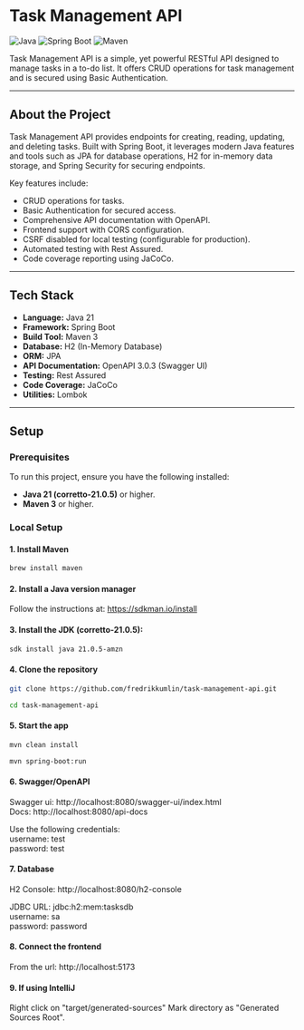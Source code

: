 # Task Management API

![Java](https://img.shields.io/badge/java-21-blue)
![Spring Boot](https://img.shields.io/badge/spring--boot-3.0-brightgreen)
![Maven](https://img.shields.io/badge/maven-3-orange)

Task Management API is a simple, yet powerful RESTful API designed to manage tasks in a to-do list. It offers CRUD operations for task management and is secured using Basic Authentication.

---

## About the Project

Task Management API provides endpoints for creating, reading, updating, and deleting tasks. Built with Spring Boot, it leverages modern Java features and tools such as JPA for database operations, H2 for in-memory data storage, and Spring Security for securing endpoints.

Key features include:

- CRUD operations for tasks.
- Basic Authentication for secured access.
- Comprehensive API documentation with OpenAPI.
- Frontend support with CORS configuration.
- CSRF disabled for local testing (configurable for production).
- Automated testing with Rest Assured.
- Code coverage reporting using JaCoCo.

---

## Tech Stack

- **Language:** Java 21
- **Framework:** Spring Boot
- **Build Tool:** Maven 3
- **Database:** H2 (In-Memory Database)
- **ORM:** JPA
- **API Documentation:** OpenAPI 3.0.3 (Swagger UI)
- **Testing:** Rest Assured
- **Code Coverage:** JaCoCo
- **Utilities:** Lombok

---

## Setup

### Prerequisites

To run this project, ensure you have the following installed:

- **Java 21 (corretto-21.0.5)** or higher.
- **Maven 3** or higher.

### Local Setup

#### 1. Install Maven  
   ```bash
   brew install maven
   ```
#### 2. Install a Java version manager  
   Follow the instructions at: https://sdkman.io/install
#### 3. Install the JDK (corretto-21.0.5):
   ```bash
   sdk install java 21.0.5-amzn
   ```
#### 4. Clone the repository  
   ```bash
   git clone https://github.com/fredrikkumlin/task-management-api.git
   ```
   ```bash
   cd task-management-api
   ```
#### 5. Start the app  
   ```bash
   mvn clean install
   ```
   ```bash
   mvn spring-boot:run
   ```
#### 6. Swagger/OpenAPI
   Swagger ui: http://localhost:8080/swagger-ui/index.html  
   Docs: http://localhost:8080/api-docs

   Use the following credentials:  
   username: test  
   password: test

#### 7. Database  
   H2 Console: http://localhost:8080/h2-console

   JDBC URL: jdbc:h2:mem:tasksdb  
   username: sa  
   password: password  


#### 8. Connect the frontend  
   From the url: http://localhost:5173


#### 9. If using IntelliJ  
   Right click on "target/generated-sources" Mark directory as "Generated Sources Root".

